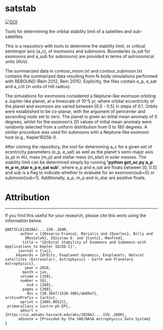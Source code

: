 # satstab
[![DOI](https://zenodo.org/badge/DOI/10.5281/zenodo.3751872.svg)](https://doi.org/10.5281/zenodo.3751872)

Tools for determining the orbital stability limit of a satellites and sub-satellites

This is a repository with tools to determine the stability limit, or critical semimajor axis (a_c), of exomoons and submoons. Boundaries (a_sat for exomoons and a_sub for submoons) are provided in terms of astronomical units (AUs). 

The summarized data in contour_moon.txt and contour_submoon.txt contains the summarized data resulting from N-body simulations performed with REBOUND (Rein 2012, Rein 2015). Explicitly, the files contain e_p, e_sat and a_crit (in units of Hill radius). 

The simulations for exomoons considered a Neptune-like exomoon orbiting a Jupiter-like planet, at a timescale of 10^5 yr, where orbital eccentricity of the planet and exomoon are varied between [0.0 - 0.5] in steps of 0.1. Orbits were established to be co-planar, with the argument of pericenter and ascending node set to zero. The planet is given an initial mean anomaly of 0 degrees, whilst for the exomoon’s 20 values of initial mean anomaly were randomly selected from a uniform distribution from 0 to 180 degrees. A similar procedure was used for submoons with a Neptune-like exomoon host (e.g., Kepler1625b-I). 

After cloning the repository, the tool for determining a_c for a given set of ecentricity parameters (e_p, e_sat) as well as the planet's semi-major axis (a_p) in AU, mass (m_p) and stellar mass (m_star) in solar masses. The stability limit can be determined simply by running **'python get_ac.py a_p m_p m_star e_p e_sat sub'**, where e_p and e_sat are floats between [0, 0.5] and sub is a flag to indicate whether to evaluate for an exomoon(sub=0) or submoon(sub=1). Additionally, a_p, m_p and m_star are positive floats.

# Attribution
--------
If you find this useful for your research, please cite this work using the information below. 

```
@ARTICLE{2020AJ....159..260R,
       author = {{Rosario-Franco}, Marialis and {Quarles}, Billy and
         {Musielak}, Zdzislaw E. and {Cuntz}, Manfred},
        title = "{Orbital Stability of Exomoons and Submoons with Applications to Kepler 1625b-I}",
      journal = {\aj},
     keywords = {Orbits, Exoplanet dynamics, Exoplanets, Natural satellites (Extrasolar), Astrophysics - Earth and Planetary Astrophysics},
         year = 2020,
        month = jun,
       volume = {159},
       number = {6},
          eid = {260},
        pages = {260},
          doi = {10.3847/1538-3881/ab89a7},
archivePrefix = {arXiv},
       eprint = {2005.06521},
 primaryClass = {astro-ph.EP},
       adsurl = {https://ui.adsabs.harvard.edu/abs/2020AJ....159..260R},
      adsnote = {Provided by the SAO/NASA Astrophysics Data System}
}

```
